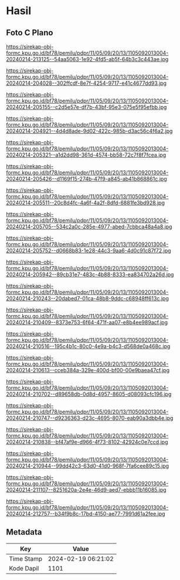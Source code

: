 # Hasil

## Foto C Plano

https://sirekap-obj-formc.kpu.go.id/bf78/pemilu/pdpr/11/05/09/20/13/1105092013004-20240214-213125--54aa5063-1e92-4fd5-ab5f-64b3c3c443ae.jpg

https://sirekap-obj-formc.kpu.go.id/bf78/pemilu/pdpr/11/05/09/20/13/1105092013004-20240214-204028--302ffcdf-8e7f-4254-9717-e41c4677dd93.jpg

https://sirekap-obj-formc.kpu.go.id/bf78/pemilu/pdpr/11/05/09/20/13/1105092013004-20240214-205155--c2d5e57e-df7b-43bf-95e3-075e5f95efbb.jpg

https://sirekap-obj-formc.kpu.go.id/bf78/pemilu/pdpr/11/05/09/20/13/1105092013004-20240214-204921--4d4d8ade-9d02-422c-985b-d3ac56c4f6a2.jpg

https://sirekap-obj-formc.kpu.go.id/bf78/pemilu/pdpr/11/05/09/20/13/1105092013004-20240214-205321--a1d2dd98-361d-4574-bb58-72c7f8f7fcea.jpg

https://sirekap-obj-formc.kpu.go.id/bf78/pemilu/pdpr/11/05/09/20/13/1105092013004-20240214-205426--d1169f15-274b-47f9-a845-ab41b868861c.jpg

https://sirekap-obj-formc.kpu.go.id/bf78/pemilu/pdpr/11/05/09/20/13/1105092013004-20240214-205511--20c8d4fc-4a6f-4a2f-8dfd-6881fe3bd928.jpg

https://sirekap-obj-formc.kpu.go.id/bf78/pemilu/pdpr/11/05/09/20/13/1105092013004-20240214-205705--534c2a0c-285e-4977-abed-7cbbca48a4a8.jpg

https://sirekap-obj-formc.kpu.go.id/bf78/pemilu/pdpr/11/05/09/20/13/1105092013004-20240214-205752--d0668b83-1e28-44c3-9aa6-4d0c91c87f72.jpg

https://sirekap-obj-formc.kpu.go.id/bf78/pemilu/pdpr/11/05/09/20/13/1105092013004-20240214-205942--89cb31e7-483c-4b88-8333-ea834702a26d.jpg

https://sirekap-obj-formc.kpu.go.id/bf78/pemilu/pdpr/11/05/09/20/13/1105092013004-20240214-210243--20dabed7-01ca-48b8-9ddc-c68948ff613c.jpg

https://sirekap-obj-formc.kpu.go.id/bf78/pemilu/pdpr/11/05/09/20/13/1105092013004-20240214-210409--8373e753-6f64-471f-aa07-e8b4ee989acf.jpg

https://sirekap-obj-formc.kpu.go.id/bf78/pemilu/pdpr/11/05/09/20/13/1105092013004-20240214-210516--195c4b1c-80c0-4e9a-b4c3-d568de0a468c.jpg

https://sirekap-obj-formc.kpu.go.id/bf78/pemilu/pdpr/11/05/09/20/13/1105092013004-20240214-210613--cceb384a-329e-400d-bf00-00e9baea47cf.jpg

https://sirekap-obj-formc.kpu.go.id/bf78/pemilu/pdpr/11/05/09/20/13/1105092013004-20240214-210702--d89658db-0d8d-4957-8605-d08093cfc196.jpg

https://sirekap-obj-formc.kpu.go.id/bf78/pemilu/pdpr/11/05/09/20/13/1105092013004-20240214-210747--d9236363-d23c-4695-8070-eab90a3dbb4e.jpg

https://sirekap-obj-formc.kpu.go.id/bf78/pemilu/pdpr/11/05/09/20/13/1105092013004-20240214-210838--bf47af9e-d966-4f73-8102-42924c0e7ccd.jpg

https://sirekap-obj-formc.kpu.go.id/bf78/pemilu/pdpr/11/05/09/20/13/1105092013004-20240214-210944--99dd42c3-63d0-41d0-968f-7fa6cee89c15.jpg

https://sirekap-obj-formc.kpu.go.id/bf78/pemilu/pdpr/11/05/09/20/13/1105092013004-20240214-211107--8251620a-2e4e-46d9-aed7-ebbb11b16085.jpg

https://sirekap-obj-formc.kpu.go.id/bf78/pemilu/pdpr/11/05/09/20/13/1105092013004-20240214-212757--b34f9b8c-17bd-4150-ae77-7991d61a2fee.jpg


## Metadata

| Key        | Value               |
| ---------- | ------------------- |
| Time Stamp | 2024-02-19 06:21:02 |
| Kode Dapil | 1101                |




